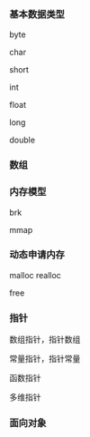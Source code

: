 ### 基本数据类型

byte

char

short

int

float

long

double

### 数组

### 内存模型

brk

mmap

### 动态申请内存

malloc realloc 

free

### 指针

数组指针，指针数组

常量指针，指针常量

函数指针

多维指针

### 面向对象

